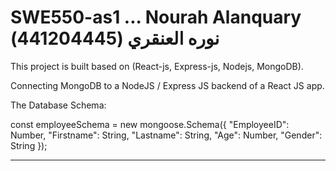 # SWE550-as1 ... Nourah Alanquary نوره العنقري (441204445)


This project is built based on (React-js, Express-js, Nodejs, MongoDB).

Connecting MongoDB to a NodeJS / Express JS backend of a React JS app.


The Database Schema: 

 const employeeSchema = new mongoose.Schema({
"EmployeeID": Number,
"Firstname": String,
"Lastname": String,
"Age": Number,
"Gender": String
}); 
       

-------------------------------------------------------------------------
